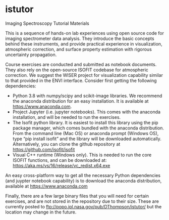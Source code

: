 # istutor
Imaging Spectroscopy Tutorial Materials

This is a sequence of hands-on lab experiences using open source code for imaging spectrometer data analysis.  They introduce the basic concepts behind these instruments, and provide practical experience in visualization, atmospheric correction, and surface property estimation with rigorous uncertainty propagation. 

Course exercises are conducted and submitted as notebook documents. They also rely on the open-source ISOFIT codebase for atmospheric correction. We suggest the WISER project for visualization capability similar to that provided in the ENVI interface.  Consider first getting the following dependencies:

- Python 3.8 with numpy/scipy and scikit-image libraries.  We recommend the anaconda distribution for an easy installation.  It is available at https://www.anaconda.com.
- Project Jupyter (i.e. jupyter notebooks). This comes with the anaconda installation, and will be needed to run the exercises.
- The Isofit python library.  It is easiest to install this library using the pip package manager, which comes bundled with the anaconda distribution.  From the command line (Mac OS) or anaconda prompt (Windows OS), type “pip install isofit” and the library will be downloaded automatically.  Alternatively, you can clone the github repository at https://github.com/isofit/isofit
- Visual C++ runtime (Windows only). This is needed to run the core ISOFIT functions, and can be downloaded at: https://aka.ms/vs/16/release/vc_redist.x64.exe 

An easy cross-platform way to get all the necessary Python dependencies (and juypter notebook capability) is to download the anaconda distribution, available at https://www.anaconda.com

Finally, there are a few large binary files that you will need for certain exercises, and are not stored in the repository due to their size.  These are currently posted to ftp://popo.jpl.nasa.gov/pub/DThompson/istutor/ but the location may change in the future.

